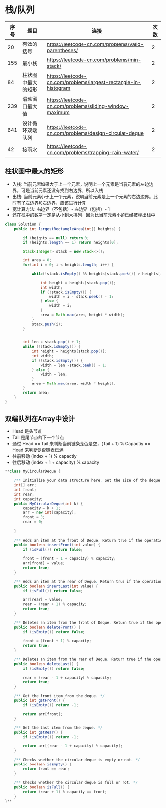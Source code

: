 # 栈/队列

| 序号 | 题目               | 连接                                                         | 次数 |
| ---- | ------------------ | ------------------------------------------------------------ | ---- |
| 20   | 有效的括号         | https://leetcode-cn.com/problems/valid-parentheses/          | 2    |
| 155  | 最小栈             | https://leetcode-cn.com/problems/min-stack/                  | 2    |
| 84   | 柱状图中最大的矩形 | https://leetcode-cn.com/problems/largest-rectangle-in-histogram | 2    |
| 239  | 滑动窗口最大值     | https://leetcode-cn.com/problems/sliding-window-maximum      | 2    |
| 641  | 设计循环双端队列   | https://leetcode-cn.com/problems/design-circular-deque       | 2    |
| 42   | 接雨水             | https://leetcode-cn.com/problems/trapping-rain-water/        | 2    |



## 柱状图中最大的矩形

- 入栈: 当前元素如果大于上一个元素，说明上一个元素是当前元素的左边边界，可是当前元素还没有找到右边界，所以入栈
- 出栈: 当前元素小于上一个元素，说明当前元素是上一个元素的右边边界。此时有了左边界和右边界，应该进行计算
- 宽计算方法:  右边界（不包括）- 左边界（包括）- 1
- 还在栈中的数字一定是从小到大排列，因为比当前元素小的已经被弹出栈中

```java
class Solution {
    public int largestRectangleArea(int[] heights) {

        if (heights == null) return 0;
        if (heights.length == 1) return heights[0];

        Stack<Integer> stack = new Stack<>();

        int area = 0;
        for(int i = 0; i < heights.length; i++) {

            while(!stack.isEmpty() && heights[stack.peek()] > heights[i]) {

                int height = heights[stack.pop()];
                int width;
                if (!stack.isEmpty()) {
                    width = i - stack.peek() - 1;
                } else {
                    width = i;
                }
                area = Math.max(area, height * width);
            }
            stack.push(i);
        }

        
        int len = stack.pop() + 1;
        while (!stack.isEmpty()) {
            int height = heights[stack.pop()];
            int width;
            if (!stack.isEmpty()) {
                width = len -stack.peek() - 1;
            } else {
                width = len;
            }
            area = Math.max(area, width * height);
        }
        return area;
    }
}
```



## 双端队列在Array中设计

- Head 是头节点
- Tail 是尾节点的下一个节点
- 通过 Head == Tail 来判断当前链条是否是空，(Tail + 1) % Capactiy == Head 来判断是否链表已满
- 往前移动 (index + 1) % capactiy
- 往后移动 (index + 1 + capacity) % capacity

```java
**class MyCircularDeque {

    /** Initialize your data structure here. Set the size of the deque to be k. */
    int[] arr;
    int front;
    int rear;
    int capacity;
    public MyCircularDeque(int k) {
        capacity = k + 1;
        arr = new int[capacity];
        front = 0;
        rear = 0;
        
    }
    
    /** Adds an item at the front of Deque. Return true if the operation is successful. */
    public boolean insertFront(int value) {
        if (isFull()) return false;
        
        front = (front - 1 + capacity) % capacity;
        arr[front] = value;
        return true; 
    }
    
    /** Adds an item at the rear of Deque. Return true if the operation is successful. */
    public boolean insertLast(int value) {
        if (isFull()) return false;

        arr[rear] = value;
        rear = (rear + 1) % capacity;
        return true;
    }
    
    /** Deletes an item from the front of Deque. Return true if the operation is successful. */
    public boolean deleteFront() {
        if (isEmpty()) return false;
            
        front = (front + 1) % capacity;
        return true;
    }
    
    /** Deletes an item from the rear of Deque. Return true if the operation is successful. */
    public boolean deleteLast() {
        if (isEmpty()) return false;

        rear = (rear - 1 + capacity) % capacity;
        return true;
    }
    
    /** Get the front item from the deque. */
    public int getFront() {
        if (isEmpty()) return -1;

        return arr[front];
    }
    
    /** Get the last item from the deque. */
    public int getRear() {
        if (isEmpty()) return -1;

        return arr[(rear - 1 + capacity) % capacity];
    }
    
    /** Checks whether the circular deque is empty or not. */
    public boolean isEmpty() {
        return front == rear;
    }
    
    /** Checks whether the circular deque is full or not. */
    public boolean isFull() {
        return (rear + 1) % capacity == front;
    }
}**
```